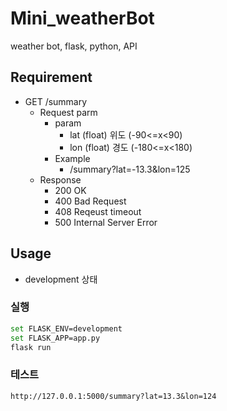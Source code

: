 # Mini_weatherBot
weather bot, flask, python, API

## Requirement 
- GET /summary
  - Request parm
    - param
      - lat (float) 위도 (-90<=x<90)
      - lon (float) 경도 (-180<=x<180)
    - Example
      - /summary?lat=-13.3&lon=125
  - Response
    - 200 OK
    - 400 Bad Request
    - 408 Reqeust timeout
    - 500 Internal Server Error 

## Usage
- development 상태
### 실행 
```bash
set FLASK_ENV=development
set FLASK_APP=app.py
flask run
```
### 테스트 
`http://127.0.0.1:5000/summary?lat=13.3&lon=124`

